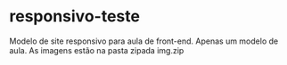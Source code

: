 # responsivo-teste
Modelo de site responsivo para aula de front-end.
Apenas um modelo de aula.
As imagens estão na pasta zipada img.zip
